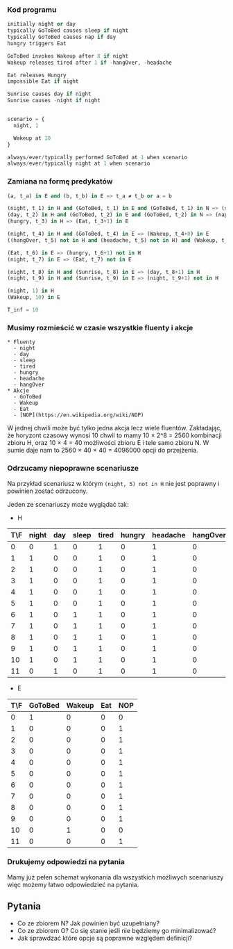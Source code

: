 ### Kod programu
```python
initially night or day
typically GoToBed causes sleep if night
typically GoToBed causes nap if day
hungry triggers Eat

GoToBed invokes Wakeup after 8 if night
Wakeup releases tired after 1 if -hangOver, -headache

Eat releases Hungry
impossible Eat if night

Sunrise causes day if night
Sunrise causes -night if night


scenario = {
  night, 1

  Wakeup at 10
}

always/ever/typically performed GoToBed at 1 when scenario
always/ever/typically night at 1 when scenario
```
### Zamiana na formę predykatów
```python
(a, t_a) in E and (b, t_b) in E => t_a ≠ t_b or a = b

(night, t_1) in H and (GoToBed, t_1) in E and (GoToBed, t_1) in N => (sleep, t_1+1) in H
(day, t_2) in H and (GoToBed, t_2) in E and (GoToBed, t_2) in N => (nap, t_2+1) in H
(hungry, t_3) in H => (Eat, t_3+1) in E

(night, t_4) in H and (GoToBed, t_4) in E => (Wakeup, t_4+8) in E
((hangOver, t_5) not in H and (headache, t_5) not in H) and (Wakeup, t_5) in E => (tired, t_5+8) not in H

(Eat, t_6) in E => (hungry, t_6+1) not in H
(night, t_7) in E => (Eat, t_7) not in E

(night, t_8) in H and (Sunrise, t_8) in E => (day, t_8+1) in H
(night, t_9) in H and (Sunrise, t_9) in E => (night, t_9+1) not in H

(night, 1) in H
(Wakeup, 10) in E

T_inf = 10


```
### Musimy rozmieścić w czasie wszystkie fluenty i akcje

    * Fluenty
      - night
      - day
      - sleep
      - tired
      - hungry
      - headache
      - hangOver
    * Akcje
      - GoToBed
      - Wakeup
      - Eat
      - [NOP](https://en.wikipedia.org/wiki/NOP)

W jednej chwili może być tylko jedna akcja lecz wiele fluentów.
Zakładając, że horyzont czasowy wynosi 10 chwil to mamy 10 × 2^8 = 2560 kombinacji
zbioru H, oraz 10 × 4 = 40 możliwości zbioru E i tele samo zbioru N.
W sumie daje nam to 2560 × 40 × 40 = 4096000 opcji do przejżenia.

### Odrzucamy niepoprawne scenariusze

Na przykład scenariusz w którym `(night, 5) not in H` nie jest poprawny i powinien
zostać odrzucony.

Jeden ze scenariuszy może wyglądać tak:

- H

|T\F|night|day|sleep|tired|hungry|headache|hangOver|
----|-----|---|-----|-----|------|--------|---------
|0  |0    |1  |0    |1    |0     |1       |0       |
|1  |1    |0  |0    |1    |0     |1       |0       |
|2  |1    |0  |0    |1    |0     |1       |0       |
|3  |1    |0  |0    |1    |0     |1       |0       |
|4  |1    |0  |0    |1    |0     |1       |0       |
|5  |1    |0  |0    |1    |0     |1       |0       |
|6  |1    |0  |1    |1    |0     |1       |0       |
|7  |1    |0  |1    |1    |0     |1       |0       |
|8  |1    |0  |1    |1    |0     |1       |0       |
|9  |1    |0  |1    |1    |0     |1       |0       |
|10 |1    |0  |1    |1    |0     |1       |0       |
|11 |0    |1  |0    |1    |0     |1       |0       |

- E

|T\F|GoToBed|Wakeup|Eat|NOP|
----|-------|------|---|----
|0  |1      |0     |0  |0  |
|1  |0      |0     |0  |1  |
|2  |0      |0     |0  |1  |
|3  |0      |0     |0  |1  |
|4  |0      |0     |0  |1  |
|5  |0      |0     |0  |1  |
|6  |0      |0     |0  |1  |
|7  |0      |0     |0  |1  |
|8  |0      |0     |0  |1  |
|9  |0      |0     |0  |1  |
|10 |0      |1     |0  |0  |
|11 |0      |0     |0  |1  |


### Drukujemy odpowiedzi na pytania

Mamy już pełen schemat wykonania dla wszystkich możliwych scenariuszy więc możemy
łatwo odpowiedzieć na pytania.

Pytania
-------
- Co ze zbiorem N? Jak powinien być uzupełniany?
- Co ze zbiorem O? Co się stanie jeśli nie będziemy go minimalizować?
- Jak sprawdzać które opcje są poprawne względem definicji?
